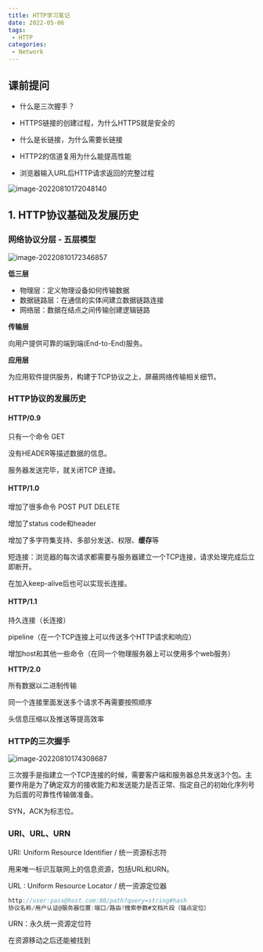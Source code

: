 ```yaml
---
title: HTTP学习笔记
date: 2022-05-06
tags:
 - HTTP
categories:
 - Network
---
```


## 课前提问

* 什么是三次握手？

* HTTPS链接的创建过程，为什么HTTPS就是安全的

* 什么是长链接，为什么需要长链接

* HTTP2的信道复用为什么能提高性能

* 浏览器输入URL后HTTP请求返回的完整过程

![image-20220810172048140](http://cdn.yangdw.cn/img/image-20220810172048140.png)

## 1. HTTP协议基础及发展历史

### 网络协议分层 - 五层模型

![image-20220810172346857](http://cdn.yangdw.cn/img/image-20220810172346857.png)

**低三层**

* 物理层：定义物理设备如何传输数据
* 数据链路层：在通信的实体间建立数据链路连接
* 网络层：数据在结点之间传输创建逻辑链路

**传输层**

向用户提供可靠的端到端(End-to-End)服务。

**应用层**

为应用软件提供服务，构建于TCP协议之上，屏蔽网络传输相关细节。

### HTTP协议的发展历史

#### HTTP/0.9

只有一个命令 GET

没有HEADER等描述数据的信息。

服务器发送完毕，就关闭TCP 连接。

#### HTTP/1.0

增加了很多命令 POST PUT DELETE

增加了status code和header

增加了多字符集支持、多部分发送、权限、**缓存**等

短连接：浏览器的每次请求都需要与服务器建立一个TCP连接，请求处理完成后立即断开。

在加入keep-alive后也可以实现长连接。

#### HTTP/1.1

持久连接（长连接）

pipeline（在一个TCP连接上可以传送多个HTTP请求和响应）

增加host和其他一些命令（在同一个物理服务器上可以使用多个web服务）

**HTTP/2.0**

所有数据以二进制传输

同一个连接里面发送多个请求不再需要按照顺序

头信息压缩以及推送等提高效率

### HTTP的三次握手

![image-20220810174308687](http://cdn.yangdw.cn/img/image-20220810174308687.png)

三次握手是指建立一个TCP连接的时候，需要客户端和服务器总共发送3个包。主要作用是为了确定双方的接收能力和发送能力是否正常、指定自己的初始化序列号为后面的可靠性传输做准备。

SYN，ACK为标志位。

### URI、URL、URN

URI: Uniform Resource Identifier / 统一资源标志符

用来唯一标识互联网上的信息资源，包括URL和URN。

URL : Uniform Resource Locator / 统一资源定位器

```js
http://user:pass@host.com:80/path?query=string#hash
协议名称/用户认证@服务器位置:端口/路由?搜索参数#文档片段（锚点定位）
```

URN：永久统一资源定位符

在资源移动之后还能被找到

